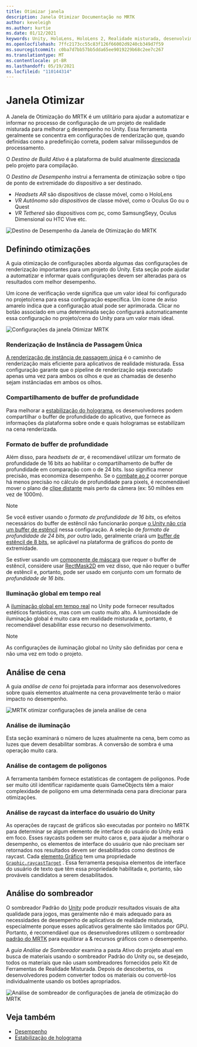 ```yaml
---
title: Otimizar janela
description: Janela Otimizar Documentação no MRTK
author: keveleigh
ms.author: kurtie
ms.date: 01/12/2021
keywords: Unity, HoloLens, HoloLens 2, Realidade misturada, desenvolvimento, MRTK,
ms.openlocfilehash: 7ffc2173cc55c83f126f66002d9240cb349d7f59
ms.sourcegitcommit: c0ba7d7bb57bb5dda65ee9019229b68c2ee7c267
ms.translationtype: MT
ms.contentlocale: pt-BR
ms.lasthandoff: 05/19/2021
ms.locfileid: "110144314"
---
```

# <a name="optimize-window"></a>Janela Otimizar

A Janela de Otimização do MRTK é um utilitário para ajudar a automatizar e informar no processo de configuração de um projeto de realidade misturada para melhorar [o](../../performance/perf-getting-started.md) desempenho no Unity. Essa ferramenta geralmente se concentra em configurações de renderização que, quando definidas como a predefinição correta, podem salvar milissegundos de processamento.

O *Destino de Build Ativo* é a plataforma de build atualmente [direcionada](https://docs.unity3d.com/Manual/BuildSettings.html) pelo projeto para compilação.

O *Destino de Desempenho* instrui a ferramenta de otimização sobre o tipo de ponto de extremidade do dispositivo a ser destinado.

- *Headsets AR* são dispositivos de classe móvel, como o HoloLens
- *VR Autônomo são dispositivos* de classe móvel, como o Oculus Go ou o Quest
- *VR Tethered* são dispositivos com pc, como SamsungSeyy, Oculus Dimensional ou HTC Vive etc.

![Destino de Desempenho da Janela de Otimização do MRTK](../images/performance/OptimizeWindowPerformanceTarget.jpg)

## <a name="setting-optimizations"></a>Definindo otimizações

A guia otimização de configurações aborda algumas das configurações de renderização importantes para um projeto do Unity. Esta seção pode ajudar a automatizar e informar quais configurações devem ser alteradas para os resultados com melhor desempenho.

Um ícone de verificação verde significa que um valor ideal foi configurado no projeto/cena para essa configuração específica. Um ícone de aviso amarelo indica que a configuração atual pode ser aprimorada. Clicar no botão associado em uma determinada seção configurará automaticamente essa configuração no projeto/cena do Unity para um valor mais ideal.

![Configurações da janela Otimizar MRTK](../images/performance/OptimizeWindow_Settings.png)

### <a name="single-pass-instanced-rendering"></a>Renderização de Instância de Passagem Única

[A renderização de instância de passagem única](https://docs.unity3d.com/Manual/SinglePassInstancing.html) é o caminho de renderização mais eficiente para aplicativos de realidade misturada. Essa configuração garante que o pipeline de renderização seja executado apenas uma vez para ambos os olhos e que as chamadas de desenho sejam instânciadas em ambos os olhos.

### <a name="depth-buffer-sharing"></a>Compartilhamento de buffer de profundidade

Para melhorar a [estabilização do holograma](../../performance/hologram-Stabilization.md), os desenvolvedores podem compartilhar o buffer de profundidade do aplicativo, que fornece as informações da plataforma sobre onde e quais hologramas se estabilizam na cena renderizada.

### <a name="depth-buffer-format"></a>Formato de buffer de profundidade

Além disso, para *headsets de ar*, é recomendável utilizar um formato de profundidade de 16 bits ao habilitar o compartilhamento de buffer de profundidade em comparação com o de 24 bits. Isso significa menor precisão, mas economiza desempenho. Se o [combate ao z](https://en.wikipedia.org/wiki/Z-fighting) ocorrer porque há menos precisão no cálculo de profundidade para pixels, é recomendável mover o plano de [clipe distante](https://docs.unity3d.com/Manual/class-Camera.html) mais perto da câmera (ex: 50 milhões em vez de 1000m).

> [!NOTE]
> Se você estiver usando o *formato de profundidade de 16 bits*, os efeitos necessários do buffer de estêncil não funcionarão porque [o Unity não cria um buffer de estêncil](https://docs.unity3d.com/ScriptReference/RenderTexture-depth.html) nessa configuração. A seleção de *formato de profundidade de 24 bits, por* outro lado, geralmente criará um [buffer de estêncil de 8 bits](https://docs.unity3d.com/Manual/SL-Stencil.html), se aplicável na plataforma de gráficos do ponto de extremidade.
>
> Se estiver usando um [componente de máscara](https://docs.unity3d.com/Manual/script-Mask.html) que requer o buffer de estêncil, considere usar [RectMask2D](https://docs.unity3d.com/Manual/script-RectMask2D.html) em vez disso, que não requer o buffer de estêncil e, portanto, pode ser usado em conjunto com um formato de *profundidade de 16 bits*.

### <a name="real-time-global-illumination"></a>Iluminação global em tempo real

A [iluminação global em tempo real](https://docs.unity3d.com/Manual/GIIntro.html) no Unity pode fornecer resultados estéticos fantásticos, mas com um custo muito alto. A luminosidade de iluminação global é muito cara em realidade misturada e, portanto, é recomendável desabilitar esse recurso no desenvolvimento.

> [!NOTE]
> As configurações de iluminação global no Unity são definidas por cena e não uma vez em todo o projeto.

## <a name="scene-analysis"></a>Análise de cena

A guia *análise de cena* foi projetada para informar aos desenvolvedores sobre quais elementos atualmente na cena provavelmente terão o maior impacto no desempenho.

![MRTK otimizar configurações de janela análise de cena](../images/performance/OptimizeWindow_SceneAnalysis.png)

### <a name="lighting-analysis"></a>Análise de iluminação

Esta seção examinará o número de luzes atualmente na cena, bem como as luzes que devem desabilitar sombras. A conversão de sombra é uma operação muito cara.

### <a name="polygon-count-analysis"></a>Análise de contagem de polígonos

A ferramenta também fornece estatísticas de contagem de polígonos. Pode ser muito útil identificar rapidamente quais GameObjects têm a maior complexidade de polígono em uma determinada cena para direcionar para otimizações.

### <a name="unity-ui-raycast-analysis"></a>Análise de raycast da interface do usuário do Unity

As operações de raycast de gráficos são executadas por ponteiro no MRTK para determinar se algum elemento de interface do usuário do Unity está em foco. Esses raycasts podem ser muito caros e, para ajudar a melhorar o desempenho, os elementos de interface do usuário que não precisam ser retornados nos resultados devem ser desabilitados como destinos de raycast. Cada [elemento Gráfico](https://docs.unity3d.com/2018.4/Documentation/ScriptReference/UI.Graphic.html) tem uma propriedade [`Graphic.raycastTarget`](https://docs.unity3d.com/2018.4/Documentation/ScriptReference/UI.Graphic-raycastTarget.html) . Essa ferramenta pesquisa elementos de interface do usuário de texto que têm essa propriedade habilitada e, portanto, são prováveis candidatos a serem desabilitados.

## <a name="shader-analysis"></a>Análise do sombreador

O sombreador Padrão do [Unity](https://docs.unity3d.com/Manual/shader-StandardShader.html) pode produzir resultados visuais de alta qualidade para jogos, mas geralmente não é mais adequado para as necessidades de desempenho de aplicativos de realidade misturada, especialmente porque esses aplicativos geralmente são limitados por GPU. Portanto, é recomendável que os desenvolvedores utilizem o sombreador [padrão do MRTK](../rendering/mrtk-standard-shader.md) para equilibrar a & recursos gráficos com o desempenho.

A *guia Análise de Sombreador* examina a pasta Ativo do projeto atual em busca de materiais usando o sombreador Padrão do Unity ou, se desejado, todos os materiais que não usam sombreadores fornecidos pelo Kit de Ferramentas de Realidade Misturada. Depois de descobertos, os desenvolvedores podem converter todos os materiais ou convertê-los individualmente usando os botões apropriados.

![Análise de sombreador de configurações de janela de otimização do MRTK](../images/performance/OptimizeWindow_ShaderAnalysis.png)

## <a name="see-also"></a>Veja também

- [Desempenho](../../performance/perf-getting-started.md)
- [Estabilização de holograma](../../performance/hologram-stabilization.md)
